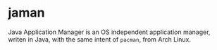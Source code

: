 jaman
=====

Java Application Manager is an OS independent application manager, writen in Java, with the same intent of `pacman`, from Arch Linux.
